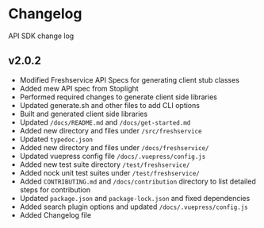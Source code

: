 # Changelog

API SDK change log

## v2.0.2

- Modified Freshservice API Specs for generating client stub classes
- Added mew API spec from Stoplight
- Performed required changes to generate client side libraries
- Updated generate.sh and other files to add CLI options
- Built and generated client side libraries
- Updated `/docs/README.md` and `/docs/get-started.md`
- Added new directory and files under `/src/freshservice`
- Updated `typedoc.json`
- Added new directory and files under `/docs/freshservice/`
- Updated vuepress config file `/docs/.vuepress/config.js`
- Added new test suite directory `/test/freshservice/`
- Added nock unit test suites under `/test/freshservice/`
- Added `CONTRIBUTING.md` and `/docs/contribution` directory to list detailed steps for contribution
- Updated `package.json` and `package-lock.json` and fixed dependencies
- Added search plugin options and updated `/docs/.vuepress/config.js`
- Added Changelog file
